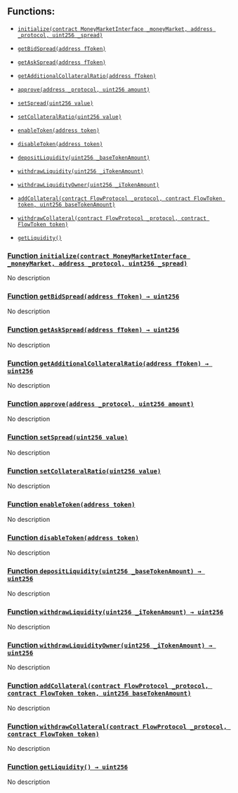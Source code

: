 ## Functions:

- [`initialize(contract MoneyMarketInterface _moneyMarket, address _protocol, uint256 _spread)`](#LiquidityPool-initialize-contract-MoneyMarketInterface-address-uint256-)

- [`getBidSpread(address fToken)`](#LiquidityPool-getBidSpread-address-)

- [`getAskSpread(address fToken)`](#LiquidityPool-getAskSpread-address-)

- [`getAdditionalCollateralRatio(address fToken)`](#LiquidityPool-getAdditionalCollateralRatio-address-)

- [`approve(address _protocol, uint256 amount)`](#LiquidityPool-approve-address-uint256-)

- [`setSpread(uint256 value)`](#LiquidityPool-setSpread-uint256-)

- [`setCollateralRatio(uint256 value)`](#LiquidityPool-setCollateralRatio-uint256-)

- [`enableToken(address token)`](#LiquidityPool-enableToken-address-)

- [`disableToken(address token)`](#LiquidityPool-disableToken-address-)

- [`depositLiquidity(uint256 _baseTokenAmount)`](#LiquidityPool-depositLiquidity-uint256-)

- [`withdrawLiquidity(uint256 _iTokenAmount)`](#LiquidityPool-withdrawLiquidity-uint256-)

- [`withdrawLiquidityOwner(uint256 _iTokenAmount)`](#LiquidityPool-withdrawLiquidityOwner-uint256-)

- [`addCollateral(contract FlowProtocol _protocol, contract FlowToken token, uint256 baseTokenAmount)`](#LiquidityPool-addCollateral-contract-FlowProtocol-contract-FlowToken-uint256-)

- [`withdrawCollateral(contract FlowProtocol _protocol, contract FlowToken token)`](#LiquidityPool-withdrawCollateral-contract-FlowProtocol-contract-FlowToken-)

- [`getLiquidity()`](#LiquidityPool-getLiquidity--)

### [Function `initialize(contract MoneyMarketInterface _moneyMarket, address _protocol, uint256 _spread)`](#LiquidityPool-initialize-contract-MoneyMarketInterface-address-uint256-)

No description

### [Function `getBidSpread(address fToken) → uint256`](#LiquidityPool-getBidSpread-address-)

No description

### [Function `getAskSpread(address fToken) → uint256`](#LiquidityPool-getAskSpread-address-)

No description

### [Function `getAdditionalCollateralRatio(address fToken) → uint256`](#LiquidityPool-getAdditionalCollateralRatio-address-)

No description

### [Function `approve(address _protocol, uint256 amount)`](#LiquidityPool-approve-address-uint256-)

No description

### [Function `setSpread(uint256 value)`](#LiquidityPool-setSpread-uint256-)

No description

### [Function `setCollateralRatio(uint256 value)`](#LiquidityPool-setCollateralRatio-uint256-)

No description

### [Function `enableToken(address token)`](#LiquidityPool-enableToken-address-)

No description

### [Function `disableToken(address token)`](#LiquidityPool-disableToken-address-)

No description

### [Function `depositLiquidity(uint256 _baseTokenAmount) → uint256`](#LiquidityPool-depositLiquidity-uint256-)

No description

### [Function `withdrawLiquidity(uint256 _iTokenAmount) → uint256`](#LiquidityPool-withdrawLiquidity-uint256-)

No description

### [Function `withdrawLiquidityOwner(uint256 _iTokenAmount) → uint256`](#LiquidityPool-withdrawLiquidityOwner-uint256-)

No description

### [Function `addCollateral(contract FlowProtocol _protocol, contract FlowToken token, uint256 baseTokenAmount)`](#LiquidityPool-addCollateral-contract-FlowProtocol-contract-FlowToken-uint256-)

No description

### [Function `withdrawCollateral(contract FlowProtocol _protocol, contract FlowToken token)`](#LiquidityPool-withdrawCollateral-contract-FlowProtocol-contract-FlowToken-)

No description

### [Function `getLiquidity() → uint256`](#LiquidityPool-getLiquidity--)

No description
